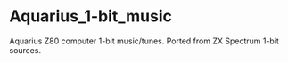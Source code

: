 # Aquarius_1-bit_music
Aquarius Z80 computer 1-bit music/tunes. Ported from ZX Spectrum 1-bit sources.
